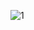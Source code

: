 ![1](https://github.com/choisimo/cli-commands/assets/150008602/42f67d6b-34e2-4ecd-969b-fc304671cd16)
